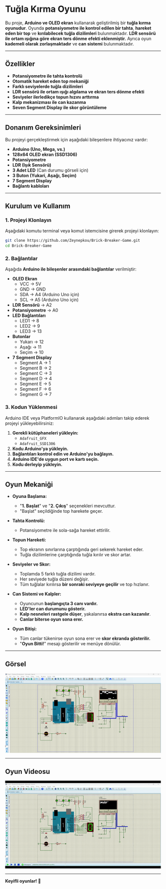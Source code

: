 # **Tuğla Kırma Oyunu**

Bu proje, **Arduino ve OLED ekran** kullanarak geliştirilmiş bir **tuğla kırma oyunudur**. Oyunda **potansiyometre ile kontrol edilen bir tahta**, **hareket eden bir top** ve **kırılabilecek tuğla dizilimleri** bulunmaktadır. **LDR sensörü ile ortam ışığına göre ekran ters dönme efekti eklenmiştir.** Ayrıca oyun **kademeli olarak zorlaşmaktadır** ve **can sistemi** bulunmaktadır.

---

## **Özellikler**  

- **Potansiyometre ile tahta kontrolü**  
- **Otomatik hareket eden top mekaniği**  
- **Farklı seviyelerde tuğla dizilimleri**  
- **LDR sensörü ile ortam ışığı algılama ve ekran ters dönme efekti**  
- **Seviyeler ilerledikçe topun hızını arttırma**  
- **Kalp mekanizması ile can kazanma**  
- **Seven Segment Display ile skor görüntüleme**  

---

## **Donanım Gereksinimleri**

Bu projeyi gerçekleştirmek için aşağıdaki bileşenlere ihtiyacınız vardır:

- **Arduino (Uno, Mega, vs.)**
- **128x64 OLED ekran (SSD1306)**
- **Potansiyometre**
- **LDR (Işık Sensörü)**
- **3 Adet LED** (Can durumu görseli için)
- **3 Buton (Yukari, Aşağı, Seçim)**
- **7 Segment Display**
- **Bağlantı kabloları**

---

## **Kurulum ve Kullanım**

### **1. Projeyi Klonlayın**  

Aşağıdaki komutu terminal veya komut istemcisine girerek projeyi klonlayın:  

```sh
git clone https://github.com/Zeynepkou/Brick-Breaker-Game.git
cd Brick-Breaker-Game
```

### **2. Bağlantılar**

Aşağıda **Arduino ile bileşenler arasındaki bağlantılar** verilmiştir:

- **OLED Ekran**
  - VCC → 5V
  - GND → GND
  - SDA → A4 (Arduino Uno için)
  - SCL → A5 (Arduino Uno için)
- **LDR Sensörü** → A2
- **Potansiyometre** → A0
- **LED Bağlantıları**
  - LED1 → 8
  - LED2 → 9
  - LED3 → 13
- **Butonlar**
  - Yukarı → 12
  - Aşağı → 11
  - Seçim → 10
- **7 Segment Display**
  - Segment A → 1
  - Segment B → 2
  - Segment C → 3
  - Segment D → 4
  - Segment E → 5
  - Segment F → 6
  - Segment G → 7

### **3. Kodun Yüklenmesi**

Arduino IDE veya PlatformIO kullanarak aşağıdaki adımları takip ederek projeyi yükleyebilirsiniz:

1. **Gerekli kütüphaneleri yükleyin:**  
   - `Adafruit_GFX`  
   - `Adafruit_SSD1306`
2. **Kodu Arduino'ya yükleyin.**
3. **Bağlantıları kontrol edin ve Arduino'yu bağlayın.**
4. **Arduino IDE'de uygun port ve kartı seçin.**
5. **Kodu derleyip yükleyin.**

---

## **Oyun Mekaniği**

- **Oyuna Başlama:**
  - "**1. Başlat**" ve "**2. Çıkış**" seçenekleri mevcuttur.
  - "Başlat" seçildiğinde top harekete geçer.
  
- **Tahta Kontrolü:**
  - Potansiyometre ile sola-sağa hareket ettirilir.
  
- **Topun Hareketi:**
  - Top ekranın sınırlarına çarptığında geri sekerek hareket eder.
  - Tuğla dizilimlerine çarptığında tuğla kırılır ve skor artar.
  
- **Seviyeler ve Skor:**
  - Toplamda 5 farklı tuğla dizilimi vardır.
  - Her seviyede tuğla düzeni değişir.
  - Tüm tuğlalar kırılırsa **bir sonraki seviyeye geçilir** ve top hızlanır.
  
- **Can Sistemi ve Kalpler:**
  - Oyuncunun **başlangıçta 3 canı vardır.**
  - **LED'ler can durumunu gösterir.**
  - **Kalp nesneleri rastgele düşer**, yakalanırsa **ekstra can kazanılır**.
  - **Canlar biterse oyun sona erer.**
  
- **Oyun Bitişi:**
  - Tüm canlar tükenirse oyun sona erer ve **skor ekranda gösterilir.**
  - "**Oyun Bitti!**" mesajı gösterilir ve menüye dönülür.

---

## **Görsel**

![Video Önizleme](https://github.com/zeynepkou/Brick-Breaker-Game/blob/31482c2a266ee0df9fc7748955ba89d811f0eb65/Brick-Breaker-Game.png)

---

## **Oyun Videosu** 
![Video Önizleme](https://github.com/zeynepkou/Brick-Breaker-Game/blob/b59500f89bb092365b36071b8c08e8dd2e7a4694/Brick-Breaker-Game.gif)

---

**Keyifli oyunlar! 🎉**

